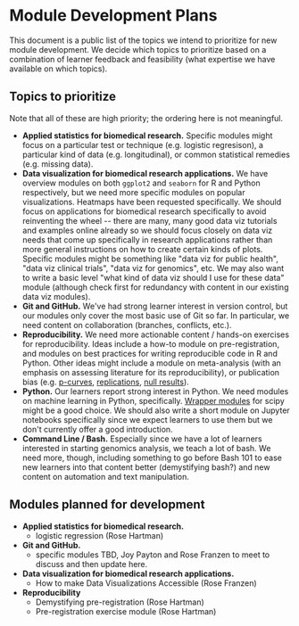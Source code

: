 # Module Development Plans

This document is a public list of the topics we intend to prioritize for new module development. 
We decide which topics to prioritize based on a combination of learner feedback and feasibility (what expertise we have available on which topics). 

## Topics to prioritize

Note that all of these are high priority; the ordering here is not meaningful.

- **Applied statistics for biomedical research.** Specific modules might focus on a particular test or technique (e.g. logistic regresison), a particular kind of data (e.g. longitudinal), or common statistical remedies (e.g. missing data).
- **Data visualization for biomedical research applications.** We have overview modules on both `ggplot2` and `seaborn` for R and Python respectively, but we need more specific modules on popular visualizations. Heatmaps have been requested specifically. We should focus on applications for biomedical research specifically to avoid reinventing the wheel -- there are many, many good data viz tutorials and examples online already so we should focus closely on data viz needs that come up specifically in research applications rather than more general instructions on how to create certain kinds of plots. Specific modules might be something like "data viz for public health", "data viz clinical trials", "data viz for genomics", etc. We may also want to write a basic level "what kind of data viz should I use for these data" module (although check first for redundancy with content in our existing data viz modules).
- **Git and GitHub.** We've had strong learner interest in version control, but our modules only cover the most basic use of Git so far. In particular, we need content on collaboration (branches, conflicts, etc.). 
- **Reproducibility.** We need more actionable content / hands-on exercises for reproducibility. Ideas include a how-to module on pre-registration, and modules on best practices for writing reproducible code in R and Python. Other ideas might include a module on meta-analysis (with an emphasis on assessing literature for its reproducibility), or publication bias (e.g. [p-curves](https://www.bitss.org/education/mooc-parent-page/week-2-publication-bias/detecting-and-reducing-publication-bias/p-curve-a-tool-for-detecting-publication-bias/), [replications](https://journals.plos.org/plosone/browse/replication_studies), [null results](https://asm.org/Articles/2021/July/Null-Results,-Replication-Studies-and-Other-Import)). 
- **Python.** Our learners report strong interest in Python. We need modules on machine learning in Python, specifically. [Wrapper modules](https://liascript.github.io/course/?https://raw.githubusercontent.com/arcus/education_modules/main/docs.md#which-module-template-to-use) for scipy might be a good choice. We should also write a short module on Jupyter notebooks specifically since we expect learners to use them but we don't currently offer a good introduction.
- **Command Line / Bash.** Especially since we have a lot of learners interested in starting genomics analysis, we teach a lot of bash. We need more, though, including something to go before Bash 101 to ease new learners into that content better (demystifying bash?) and new content on automation and text manipulation. 

## Modules planned for development

- **Applied statistics for biomedical research.**
    * logistic regression (Rose Hartman)
- **Git and GitHub.**
    * specific modules TBD, Joy Payton and Rose Franzen to meet to discuss and then update here.
- **Data visualization for biomedical research applications.**
    * How to make Data Visualizations Accessible (Rose Franzen)
- **Reproducibility**
    * Demystifying pre-registration (Rose Hartman)
    * Pre-registration exercise module (Rose Hartman)
